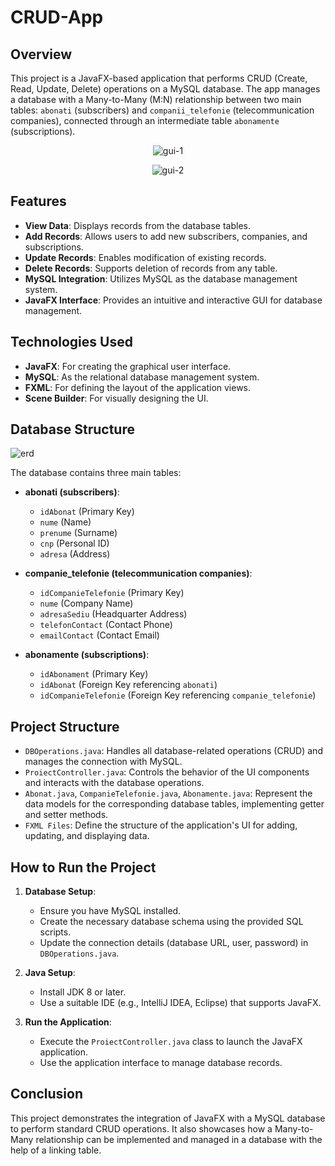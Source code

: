 # CRUD-App

## Overview

This project is a JavaFX-based application that performs CRUD (Create, Read, Update, Delete) operations on a MySQL database. The app manages a database with a Many-to-Many (M:N) relationship between two main tables: `abonati` (subscribers) and `companii_telefonie` (telecommunication companies), connected through an intermediate table `abonamente` (subscriptions).

<p align="center">
  <img src="https://github.com/user-attachments/assets/d2278ea7-4fa8-44f8-bc63-d108c9714532" alt="gui-1" />
</p>

<p align="center">
  <img src="https://github.com/user-attachments/assets/410c389a-d1b4-4b20-8055-de2981dae1c6" alt="gui-2" />
</p>

## Features

- **View Data**: Displays records from the database tables.
- **Add Records**: Allows users to add new subscribers, companies, and subscriptions.
- **Update Records**: Enables modification of existing records.
- **Delete Records**: Supports deletion of records from any table.
- **MySQL Integration**: Utilizes MySQL as the database management system.
- **JavaFX Interface**: Provides an intuitive and interactive GUI for database management.

## Technologies Used

- **JavaFX**: For creating the graphical user interface.
- **MySQL**: As the relational database management system.
- **FXML**: For defining the layout of the application views.
- **Scene Builder**: For visually designing the UI.

## Database Structure

![erd](https://github.com/user-attachments/assets/69259108-1fad-4891-b84f-7fa7f3079d58)


The database contains three main tables:

- **abonati (subscribers)**:
  - `idAbonat` (Primary Key)
  - `nume` (Name)
  - `prenume` (Surname)
  - `cnp` (Personal ID)
  - `adresa` (Address)

- **companie_telefonie (telecommunication companies)**:
  - `idCompanieTelefonie` (Primary Key)
  - `nume` (Company Name)
  - `adresaSediu` (Headquarter Address)
  - `telefonContact` (Contact Phone)
  - `emailContact` (Contact Email)

- **abonamente (subscriptions)**:
  - `idAbonament` (Primary Key)
  - `idAbonat` (Foreign Key referencing `abonati`)
  - `idCompanieTelefonie` (Foreign Key referencing `companie_telefonie`)

## Project Structure

- `DBOperations.java`: Handles all database-related operations (CRUD) and manages the connection with MySQL.
- `ProiectController.java`: Controls the behavior of the UI components and interacts with the database operations.
- `Abonat.java`, `CompanieTelefonie.java`, `Abonamente.java`: Represent the data models for the corresponding database tables, implementing getter and setter methods.
- `FXML Files`: Define the structure of the application's UI for adding, updating, and displaying data.

## How to Run the Project

1. **Database Setup**:
   - Ensure you have MySQL installed.
   - Create the necessary database schema using the provided SQL scripts.
   - Update the connection details (database URL, user, password) in `DBOperations.java`.

2. **Java Setup**:
   - Install JDK 8 or later.
   - Use a suitable IDE (e.g., IntelliJ IDEA, Eclipse) that supports JavaFX.

3. **Run the Application**:
   - Execute the `ProiectController.java` class to launch the JavaFX application.
   - Use the application interface to manage database records.

## Conclusion

This project demonstrates the integration of JavaFX with a MySQL database to perform standard CRUD operations. It also showcases how a Many-to-Many relationship can be implemented and managed in a database with the help of a linking table.
